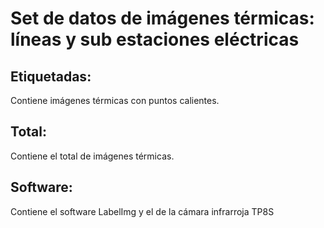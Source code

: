 # Set de datos de imágenes térmicas: líneas y sub estaciones eléctricas

## Etiquetadas:
Contiene  imágenes térmicas con puntos calientes.

## Total:
Contiene el total de imágenes térmicas.

## Software:
Contiene el software LabelImg y el de la cámara infrarroja TP8S
